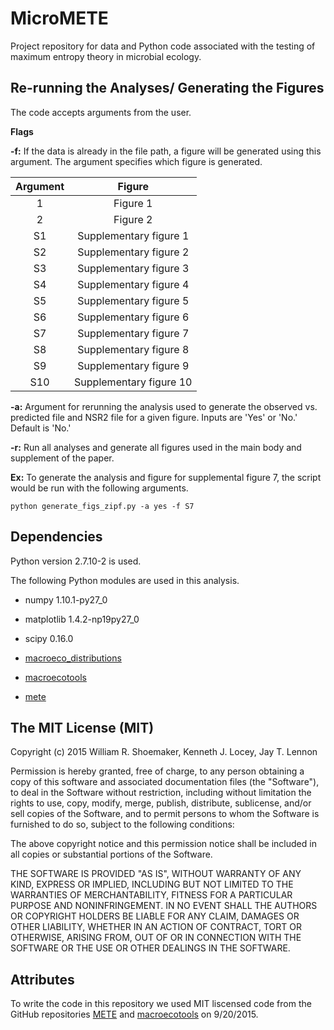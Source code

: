 # MicroMETE
Project repository for data and Python code associated with the testing of maximum entropy theory in microbial ecology. 


## Re-running the Analyses/ Generating the Figures
The code accepts arguments from the user. 

**Flags**

**-f:** If the data is already in the file path, a figure will be generated using this argument. The argument specifies which figure is generated. 

| Argument |          Figure         |
|:--------:|:-----------------------:|
|     1    |         Figure 1        |
|     2    |         Figure 2        |
|    S1    |  Supplementary figure 1 |
|    S2    |  Supplementary figure 2 |
|    S3    |  Supplementary figure 3 |
|    S4    |  Supplementary figure 4 |
|    S5    |  Supplementary figure 5 |
| S6       | Supplementary figure 6  |
| S7       | Supplementary figure 7  |
| S8       | Supplementary figure 8  |
| S9       | Supplementary figure 9  |
| S10      | Supplementary figure 10 |

 
**-a:**  Argument for rerunning the analysis used to generate the observed vs. predicted file and NSR2 file for a given figure. Inputs are 'Yes' or 'No.' Default is 'No.'


**-r:** Run all analyses and generate all figures used in the main body and supplement of the paper.  



**Ex:** To generate the analysis and figure for supplemental figure 7, the script would be run with the following arguments.  

	python generate_figs_zipf.py -a yes -f S7

## Dependencies

Python version 2.7.10-2 is used. 

The following Python modules are used in this analysis.

+ numpy 1.10.1-py27_0

+ matplotlib 1.4.2-np19py27_0

+ scipy 0.16.0

+ [macroeco_distributions](https://github.com/weecology/macroecotools)

+ [macroecotools](https://github.com/weecology/macroecotools)

+ [mete](https://github.com/weecology/METE)

## The MIT License (MIT)

Copyright (c) 2015  William R. Shoemaker, Kenneth J. Locey, Jay T. Lennon

Permission is hereby granted, free of charge, to any person obtaining a copy
of this software and associated documentation files (the "Software"), to deal
in the Software without restriction, including without limitation the rights
to use, copy, modify, merge, publish, distribute, sublicense, and/or sell
copies of the Software, and to permit persons to whom the Software is
furnished to do so, subject to the following conditions:

The above copyright notice and this permission notice shall be included in
all copies or substantial portions of the Software.

THE SOFTWARE IS PROVIDED "AS IS", WITHOUT WARRANTY OF ANY KIND, EXPRESS OR
IMPLIED, INCLUDING BUT NOT LIMITED TO THE WARRANTIES OF MERCHANTABILITY,
FITNESS FOR A PARTICULAR PURPOSE AND NONINFRINGEMENT. IN NO EVENT SHALL THE
AUTHORS OR COPYRIGHT HOLDERS BE LIABLE FOR ANY CLAIM, DAMAGES OR OTHER
LIABILITY, WHETHER IN AN ACTION OF CONTRACT, TORT OR OTHERWISE, ARISING FROM,
OUT OF OR IN CONNECTION WITH THE SOFTWARE OR THE USE OR OTHER DEALINGS IN
THE SOFTWARE.

## Attributes

To write the code in this repository we used MIT liscensed code from the GitHub repositories [METE](https://github.com/weecology/macroecotools) and [macroecotools](https://github.com/weecology/macroecotools) on 9/20/2015. 
